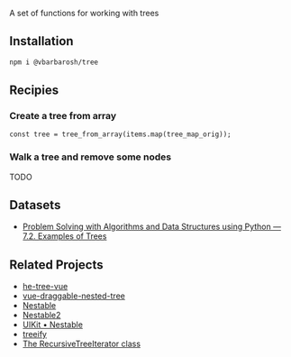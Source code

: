 A set of functions for working with trees

## Installation

```sh
npm i @vbarbarosh/tree
```

## Recipies

### Create a tree from array

    const tree = tree_from_array(items.map(tree_map_orig));

### Walk a tree and remove some nodes

TODO

## Datasets

* [Problem Solving with Algorithms and Data Structures using Python — 7.2. Examples of Trees](https://runestone.academy/runestone/books/published/pythonds/Trees/ExamplesofTrees.html)

## Related Projects

* [he-tree-vue](https://github.com/phphe/he-tree-vue)
* [vue-draggable-nested-tree](https://github.com/phphe/vue-draggable-nested-tree)
* [Nestable](https://dbushell.com/Nestable/)
* [Nestable2](https://ramonsmit.github.io/Nestable2/)
* [UIKit • Nestable](https://getuikit.com/v2/docs/nestable.html)
* [treeify](https://github.com/notatestuser/treeify)
* [The RecursiveTreeIterator class](https://www.php.net/manual/en/class.recursivetreeiterator.php)
